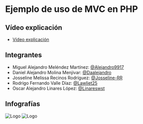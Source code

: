 
# Ejemplo de uso de MVC en PHP

## Vídeo explicación
- [Vídeo explicación](https://udbedu-my.sharepoint.com/:v:/g/personal/mm180363_alumno_udb_edu_sv/EeNC2QquABVFnYDjwY9JlgkBa0rgrnJ8F2Lzi6QjQqIL1A?e=qwZNI7)


## Integrantes

- Miguel Alejandro Meléndez Martínez: [@Alejandro9917](https://github.com/Alejandro9917)
- Daniel Alejandro Molina Menjivar: [@Daalejandro](https://github.com/Daalejandro)
- Josseline Melissa Recinos Rodríguez: [@Josseline-RR](https://github.com/Josseline-RR)
- Rodrigo Fernando Valle Díaz: [@Lawliet25](https://github.com/Lawliet25)
- Oscar Alejandro Linares López: [@Linareswst](https://github.com/Linareswst)


## Infografías

![Logo](https://i.imgur.com/zHNWFfZ.png)
![Logo](https://i.imgur.com/r6AJm0U.png)